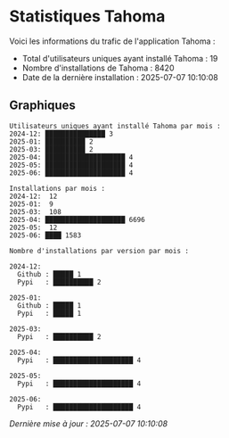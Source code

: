# Statistiques Tahoma

Voici les informations du trafic de l'application Tahoma :
- Total d'utilisateurs uniques ayant installé Tahoma : 19
- Nombre d'installations de Tahoma : 8420
- Date de la dernière installation : 2025-07-07 10:10:08

## Graphiques
```
Utilisateurs uniques ayant installé Tahoma par mois :
2024-12: ███████████████ 3
2025-01: ██████████ 2
2025-03: ██████████ 2
2025-04: ████████████████████ 4
2025-05: ████████████████████ 4
2025-06: ████████████████████ 4
```

```
Installations par mois :
2024-12:  12
2025-01:  9
2025-03:  108
2025-04: ████████████████████ 6696
2025-05:  12
2025-06: ████ 1583
```

```
Nombre d'installations par version par mois :

2024-12:
  Github : █████ 1
  Pypi   : ██████████ 2

2025-01:
  Github : █████ 1
  Pypi   : █████ 1

2025-03:
  Pypi   : ██████████ 2

2025-04:
  Pypi   : ████████████████████ 4

2025-05:
  Pypi   : ████████████████████ 4

2025-06:
  Pypi   : ████████████████████ 4
```


*Dernière mise à jour : 2025-07-07 10:10:08*
